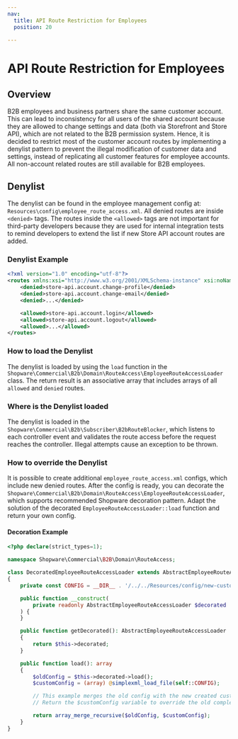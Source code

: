 ```yaml
---
nav:
  title: API Route Restriction for Employees
  position: 20

---
```


# API Route Restriction for Employees

## Overview

B2B employees and business partners share the same customer account. This can lead to inconsistency for all users of the shared account because they are allowed to change settings and data (both via Storefront and Store API), which are not related to the B2B permission system. Hence, it is decided to restrict most of the customer account routes by implementing a denylist pattern to prevent the illegal modification of customer data and settings, instead of replicating all customer features for employee accounts. All non-account related routes are still available for B2B employees.

## Denylist

The denylist can be found in the employee management config at: `Resources\config\employee_route_access.xml`. All denied routes are inside `<denied>` tags. The routes inside the `<allowed>` tags are not important for third-party developers because they are used for internal integration tests to remind developers to extend the list if new Store API account routes are added.

### Denylist Example

```xml
<?xml version="1.0" encoding="utf-8"?>
<routes xmlns:xsi="http://www.w3.org/2001/XMLSchema-instance" xsi:noNamespaceSchemaLocation="../Schema/Xml/employee-route-access-1.0.xsd">
    <denied>store-api.account.change-profile</denied>
    <denied>store-api.account.change-email</denied>
    <denied>...</denied>

    <allowed>store-api.account.login</allowed>
    <allowed>store-api.account.logout</allowed>
    <allowed>...</allowed>
</routes>
```

### How to load the Denylist

The denylist is loaded by using the `load` function in the `Shopware\Commercial\B2b\Domain\RouteAccess\EmployeeRouteAccessLoader` class. The return result is an associative array that includes arrays of all `allowed` and `denied` routes.

### Where is the Denylist loaded

The denylist is loaded in the `Shopware\Commercial\B2b\Subscriber\B2bRouteBlocker`, which listens to each controller event and validates the route access before the request reaches the controller. Illegal attempts cause an exception to be thrown.

### How to override the Denylist

It is possible to create additional `employee_route_access.xml` configs, which include new denied routes. After the config is ready, you can decorate the `Shopware\Commercial\B2b\Domain\RouteAccess\EmployeeRouteAccessLoader`, which supports recommended Shopware decoration pattern. Adapt the solution of the decorated `EmployeeRouteAccessLoader::load` function and return your own config.

#### Decoration Example

```php
<?php declare(strict_types=1);

namespace Shopware\Commercial\B2B\Domain\RouteAccess;

class DecoratedEmployeeRouteAccessLoader extends AbstractEmployeeRouteAccessLoader
{
    private const CONFIG = __DIR__ . '/../../Resources/config/new-custom-employee_route_access.xml';

    public function __construct(
        private readonly AbstractEmployeeRouteAccessLoader $decorated
    ) {
    }

    public function getDecorated(): AbstractEmployeeRouteAccessLoader
    {
        return $this->decorated;
    }

    public function load(): array
    {
        $oldConfig = $this->decorated->load();
        $customConfig = (array) @simplexml_load_file(self::CONFIG);

        // This example merges the old config with the new created custom config.
        // Return the $customConfig variable to override the old completely

        return array_merge_recursive($oldConfig, $customConfig);
    }
}
```
